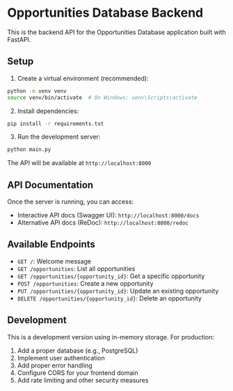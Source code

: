 # Opportunities Database Backend

This is the backend API for the Opportunities Database application built with FastAPI.

## Setup

1. Create a virtual environment (recommended):
```bash
python -m venv venv
source venv/bin/activate  # On Windows: venv\Scripts\activate
```

2. Install dependencies:
```bash
pip install -r requirements.txt
```

3. Run the development server:
```bash
python main.py
```

The API will be available at `http://localhost:8000`

## API Documentation

Once the server is running, you can access:
- Interactive API docs (Swagger UI): `http://localhost:8000/docs`
- Alternative API docs (ReDoc): `http://localhost:8000/redoc`

## Available Endpoints

- `GET /`: Welcome message
- `GET /opportunities`: List all opportunities
- `GET /opportunities/{opportunity_id}`: Get a specific opportunity
- `POST /opportunities`: Create a new opportunity
- `PUT /opportunities/{opportunity_id}`: Update an existing opportunity
- `DELETE /opportunities/{opportunity_id}`: Delete an opportunity

## Development

This is a development version using in-memory storage. For production:
1. Add a proper database (e.g., PostgreSQL)
2. Implement user authentication
3. Add proper error handling
4. Configure CORS for your frontend domain
5. Add rate limiting and other security measures 